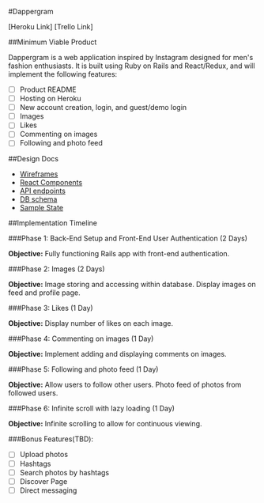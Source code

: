 #Dappergram

[Heroku Link]
[Trello Link]

##Minimum Viable Product

Dappergram is a web application inspired by Instagram designed for men's fashion enthusiasts. It is built using Ruby on Rails and React/Redux, and will implement the following features:

- [ ] Product README
- [ ] Hosting on Heroku
- [ ] New account creation, login, and guest/demo login
- [ ] Images
- [ ] Likes
- [ ] Commenting on images
- [ ] Following and photo feed

##Design Docs

* [Wireframes](../docs/wireframes)
* [React Components](../docs/component-hierarchy.md)
* [API endpoints](../docs/api-endpoints.md)
* [DB schema](../docs/schema.md)
* [Sample State](../docs/sample-state.md)

##Implementation Timeline

###Phase 1: Back-End Setup and Front-End User Authentication (2 Days)

**Objective:** Fully functioning Rails app with front-end authentication.

###Phase 2: Images (2 Days)

**Objective:** Image storing and accessing within database. Display images on feed and profile page.

###Phase 3: Likes (1 Day)

**Objective:** Display number of likes on each image.

###Phase 4: Commenting on images (1 Day)

**Objective:** Implement adding and displaying comments on images.

###Phase 5: Following and photo feed (1 Day)

**Objective:** Allow users to follow other users. Photo feed of photos from followed users.

###Phase 6: Infinite scroll with lazy loading (1 Day)

**Objective:** Infinite scrolling to allow for continuous viewing.

###Bonus Features(TBD):

- [ ] Upload photos
- [ ] Hashtags
- [ ] Search photos by hashtags
- [ ] Discover Page
- [ ] Direct messaging

